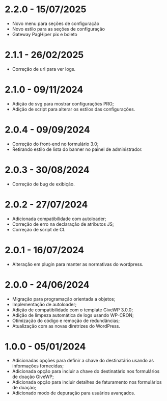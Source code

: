 # 2.2.0 - 15/07/2025
* Novo menu para seções de configuração
* Novo estilo para as seções de configuração
* Gateway PagHiper pix e boleto

# 2.1.1 - 26/02/2025
* Correção de url para ver logs.

# 2.1.0 - 09/11/2024
* Adição de svg para mostrar configurações PRO;
* Adição de script para alterar os estilos das configurações.

# 2.0.4 - 09/09/2024
* Correção do front-end no formulário 3.0;
* Retirando estilo de lista do banner no painel de administrador.

# 2.0.3 - 30/08/2024
* Correção de bug de exibição.

# 2.0.2 - 27/07/2024
* Adicionada compatibilidade com autoloader;
* Correção de erro na declaração de atributos JS;
* Correção de script de CI.

# 2.0.1 - 16/07/2024
* Alteração em plugin para manter as normativas do wordpress.

# 2.0.0 - 24/06/2024
* Migração para programação orientada a objetos;
* Implementação de autoloader;
* Adição de compatibilidade com o template GiveWP 3.0.0;
* Adição de limpeza automática de logs usando WP-CRON;
* Otimização do código e remoção de redundâncias;
* Atualização com as novas diretrizes do WordPress.

# 1.0.0 - 05/01/2024
* Adicionadas opções para definir a chave do destinatário usando as informações fornecidas;
* Adicionada opção para incluir a chave do destinatário nos formulários de doação GiveWP;
* Adicionada opção para incluir detalhes de faturamento nos formulários de doação;
* Adicionado modo de depuração para usuários avançados.
